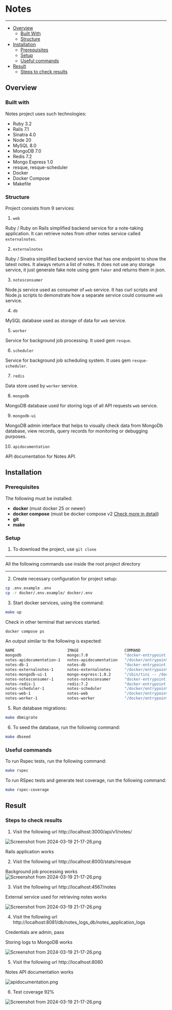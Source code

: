 # Notes
***

- [Overview](#overview)
    - [Built With](#built-with)
    - [Structure](#structure)
- [Installation](#installation)
    - [Prerequisites](#prerequisites)
    - [Setup](#setup)
    - [Useful commands](#useful-commands)
- [Result](#result)
    - [Steps to check results](#steps-to-check-results)

## Overview

### Built with

Notes project uses such technologies:
- Ruby 3.2
- Rails 7.1
- Sinatra 4.0
- Node 20
- MySQL 8.0
- MongoDB 7.0
- Redis 7.2
- Mongo Express 1.0
- resque, resque-scheduler 
- Docker 
- Docker Compose
- Makefile

### Structure

Project consists from 9 services:

1. `web`

Ruby / Ruby on Rails simplified backend service for a note-taking application.
It can retrieve notes from other notes service called `externalnotes`.

2. `externalnotes`

Ruby / Sinatra simplified backend service that has one endpoint to show the latest notes.
It always return a list of notes.
It does not use any storage service, it just generate fake note using gem `faker` and returns them in json.

3. `notesconsumer`

Node.js service used as consumer of `web` service.
It has curl scripts and Node.js scripts to demonstrate how a separate service could consume `web` service.

4. `db`

MySQL database used as storage of data for `web` service.

5. `worker`

Service for background job processing. It used gem `resque`.

6. `scheduler`

Service for background job scheduling system.
It uses gem `resque-scheduler`.

7. `redis`

Data store used by `worker` service.

8. `mongodb`

MongoDB database used for storing logs of all API requests `web` service.

9. `mongodb-ui`

MongoDB admin interface that helps to visually check data from MongoDb database, 
view records, query records for monitoring or debugging purposes.

10. `apidocumentation`

API documentation for Notes API.

## Installation

### Prerequisites

The following  must be installed:
- **docker**              (must docker 25 or newer)
- **docker compose**      (must be docker compose v2  [Check more in detail](https://docs.docker.com/compose/migrate/)) 
- **git**
- **make**

### Setup

1.  To download the project, use `git clone`

***
All the following commands use inside the root project directory
***

2.  Create necessary configuration for project setup:

```bash
cp .env.example .env
cp -r docker/.env.example/ docker/.env
```

3. Start docker services, using the command:
 ```bash
make up 
```
Check in other terminal that services started.
```bash
docker compose ps
```
An output similar to the following is expected:
```bash
NAME                       IMAGE                    COMMAND                  SERVICE            CREATED          STATUS          PORTS
mongodb                    mongo:7.0                "docker-entrypoint.s…"   mongodb            19 seconds ago   Up 17 seconds   0.0.0.0:27017->27017/tcp, :::27017->27017/tcp
notes-apidocumentation-1   notes-apidocumentation   "/docker/entrypoints…"   apidocumentation   19 seconds ago   Up 17 seconds   0.0.0.0:8080->8080/tcp, :::8080->8080/tcp
notes-db-1                 notes-db                 "docker-entrypoint.s…"   db                 19 seconds ago   Up 17 seconds   0.0.0.0:3306->3306/tcp, :::3306->3306/tcp, 33060/tcp
notes-externalnotes-1      notes-externalnotes      "/docker/entrypoints…"   externalnotes      19 seconds ago   Up 17 seconds   0.0.0.0:4567->4567/tcp, :::4567->4567/tcp
notes-mongodb-ui-1         mongo-express:1.0.2      "/sbin/tini -- /dock…"   mongodb-ui         19 seconds ago   Up 17 seconds   0.0.0.0:8081->8081/tcp, :::8081->8081/tcp
notes-notesconsumer-1      notes-notesconsumer      "docker-entrypoint.s…"   notesconsumer      19 seconds ago   Up 17 seconds   
notes-redis-1              redis:7.2                "docker-entrypoint.s…"   redis              19 seconds ago   Up 17 seconds   0.0.0.0:6379->6379/tcp, :::6379->6379/tcp
notes-scheduler-1          notes-scheduler          "/docker/entrypoints…"   scheduler          18 seconds ago   Up 16 seconds   
notes-web-1                notes-web                "/docker/entrypoints…"   web                19 seconds ago   Up 17 seconds   0.0.0.0:3000->3000/tcp, :::3000->3000/tcp
notes-worker-1             notes-worker             "/docker/entrypoints…"   worker             18 seconds ago   Up 16 seconds   0.0.0.0:8000->8000/tcp, :::8000->8000/tcp
```

5. Run database migrations:
```bash
make dbmigrate
``` 
6. To seed the database, run the following command:
```bash
make dbseed
``` 

### Useful commands

To run Rspec tests, run the following command:
```bash
make rspec
```

To run RSpec tests and generate test coverage, run the following command:
```bash
make rspec-coverage
```

## Result

### Steps to check results

1. Visit the following url http://localhost:3000/api/v1/notes/

![Screenshot from 2024-03-19 21-17-26.png](./documentation/images/rails_application_works.png)

Rails application works

2. Visit the following url http://localhost:8000/stats/resque

Background job processing works
![Screenshot from 2024-03-19 21-17-26.png](./documentation/images/background_job_processing_works.png)


3. Visit the following url http://localhost:4567/notes

External service used for retrieving notes works

![Screenshot from 2024-03-19 21-17-26.png](./documentation/images/external_mock_service.png)

4. Visit the following url http://localhost:8081/db/notes_logs_db/notes_application_logs

Credentials are admin, pass

Storing logs to MongoDB works

![Screenshot from 2024-03-19 21-17-26.png](./documentation/images/mongo_admin.png)

5. Visit the following url http://localhost:8080

Notes API documentation works

![apidocumentation.png](./documentation/images/apidocumentation.png)

6. Test coverage 92%

![Screenshot from 2024-03-19 21-17-26.png](./documentation/images/coverage_report.png)
